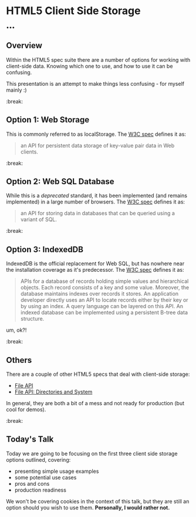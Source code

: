 # HTML5 Client Side Storage

•••

## Overview

Within the HTML5 spec suite there are a number of options for working with client-side data.  Knowing which one to use, and how to use it can be confusing.

This presentation is an attempt to make things less confusing - for myself mainly :)

:break:

## Option 1: Web Storage

This is commonly referred to as localStorage.  The [W3C spec](http://www.w3.org/TR/webstorage/#storage) defines it as:

>   an API for persistent data storage of key-value pair data in Web clients.

:break:

## Option 2: Web SQL Database

While this is a _deprecated_ standard, it has been implemented (and remains implemented) in a large number of browsers.  The [W3C spec](http://www.w3.org/TR/webdatabase/) defines it as:

>   an API for storing data in databases that can be queried using a variant of SQL.

:break:

## Option 3: IndexedDB

IndexedDB is the official replacement for Web SQL, but has nowhere near the installation coverage as it's predecessor.  The [W3C spec](http://www.w3.org/TR/IndexedDB/) defines it as:

>   APIs for a database of records holding simple values and hierarchical objects. Each record consists of a key and some value. Moreover, the database maintains indexes over records it stores. An application developer directly uses an API to locate records either by their key or by using an index. A query language can be layered on this API. An indexed database can be implemented using a persistent B-tree data structure.

um, ok?!

:break:

## Others

There are a couple of other HTML5 specs that deal with client-side storage:

- [File API](http://www.w3.org/TR/FileAPI/)
- [File API: Directories and System](http://www.w3.org/TR/file-system-api/)

In general, they are both a bit of a mess and not ready for production (but cool for demos).

:break:

## Today's Talk

Today we are going to be focusing on the first three client side storage options outlined, covering:

- presenting simple usage examples
- some potential use cases
- pros and cons
- production readiness

We won't be covering cookies in the context of this talk, but they are still an option should you wish to use them. __Personally, I would rather not.__